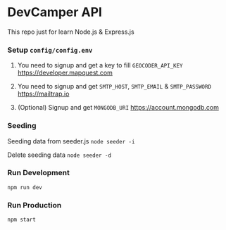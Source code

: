# DevCamper API

This repo just for learn Node.js & Express.js

### Setup `config/config.env`

1. You need to signup and get a key to fill `GEOCODER_API_KEY`
   https://developer.mapquest.com

2. You need to signup and get `SMTP_HOST`, `SMTP_EMAIL` & `SMTP_PASSWORD`
   https://mailtrap.io

3. (Optional) Signup and get `MONGODB_URI`
   https://account.mongodb.com

### Seeding

Seeding data from seeder.js
`node seeder -i`

Delete seeding data
`node seeder -d`

### Run Development

`npm run dev`

### Run Production

`npm start`
